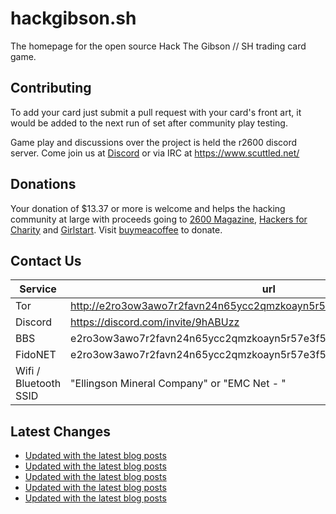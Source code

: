 # hackgibson.sh
The homepage for the open source Hack The Gibson // SH trading card game.


## Contributing

To add your card just submit a pull request with your card's front art, it would be added to the next run of set after community play testing.

Game play and discussions over the project is held the r2600 discord server. Come join us at [Discord](https://discord.com/invite/9hABUzz) or via IRC at https://www.scuttled.net/


## Donations

Your donation of $13.37 or more is welcome and helps the hacking community at large with proceeds going to [2600 Magazine](https://2600.com/), [Hackers for Charity](https://hackersforcharity.org) and [Girlstart](https://girlstart.org).  Visit [buymeacoffee](https://www.buymeacoffee.com/hackgibson.sh) to donate.


## Contact Us

Service | url
-|-
Tor | http://e2ro3ow3awo7r2favn24n65ycc2qmzkoayn5r57e3f56nvjwdcgg32ad.onion
Discord | https://discord.com/invite/9hABUzz
BBS | e2ro3ow3awo7r2favn24n65ycc2qmzkoayn5r57e3f56nvjwdcgg32ad.onion:23
FidoNET | e2ro3ow3awo7r2favn24n65ycc2qmzkoayn5r57e3f56nvjwdcgg32ad.onion:24554
Wifi / Bluetooth SSID | "Ellingson Mineral Company" or "EMC Net - <fidonet address>"

## Latest Changes
<!-- BLOG-POST-LIST:START -->
- [Updated with the latest blog posts](https://github.com/DFW2600/hackgibson.sh/commit/f2bac525ef95e797d374f891bd387951b786ed32)
- [Updated with the latest blog posts](https://github.com/DFW2600/hackgibson.sh/commit/9ef0f0a2d84a786518960a0d4f1b3cab892880dc)
- [Updated with the latest blog posts](https://github.com/DFW2600/hackgibson.sh/commit/c72c2a186b88f7d00c2c53e0a4f2ec255473854f)
- [Updated with the latest blog posts](https://github.com/DFW2600/hackgibson.sh/commit/95616e09e9d423ac3540204f732ec2a0414a9dd0)
- [Updated with the latest blog posts](https://github.com/DFW2600/hackgibson.sh/commit/f3d6c6dcd8e5bb96a073fb8dac56be5194b36126)
<!-- BLOG-POST-LIST:END -->
